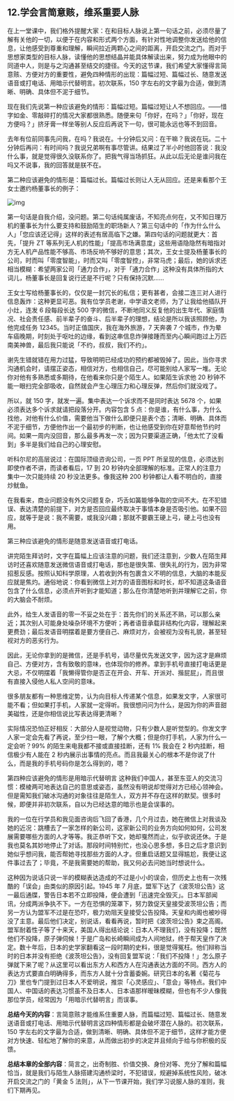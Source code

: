 ## 12.学会言简意赅，维系重要人脉
在上一堂课中，我们格外提醒大家：在和目标人脉说上第一句话之前，必须尽量了解有关他的一切，以便于在内容和形式两个方面，有针对性地调整你发送给他的信息，让他感受到尊重和理解，瞬间拉近两颗心之间的距离，开启交流之门。而对于思想家类型的目标人脉，读懂他的思想结晶并能具体解读出来，努力成为他眼中的同道中人，则是与之沟通甚至结交的捷径。今天的这节课，我们希望大家懂得言简意赅、方便对方的重要性，避免四种情形的出现：篇幅过短、篇幅过长、随意发送语音或打电话、用暗示代替明言。初次联系，150 字左右的文字最为合适，做到清晰、明确、具体但不泥于细节。


现在我们先说第一种应该避免的情形：篇幅过短。篇幅过短让人不想回应。——惜字如金、零敲碎打的情况大家都很熟悉。随便来句「你好，在吗？」「你好，现在方便吗？」挤牙膏一样坐等别人反应后再说下一句，很可能永远也等不到回音。


去年有位前同事先问我，在吗？我说在。十分钟后又问：在干嘛？我说在玩。二十分钟后再问：有时间吗？我说兄弟啊有事尽管讲。结果过了半小时他回答说：我没什么事，就是觉得很久没联系你了。把我气得当场抓狂。从此以后无论是谁问我在吗又不说事，我的回答就是朕不在。


第二种应该避免的情形是：篇幅过长。篇幅过长则让人无从回应。还是来看那个王女士邀约杨董事长的例子：


![img](https://pic3.zhimg.com/v2-a4bba21ca5f78f481c3560d2282db36f.webp)

第一句话是自我介绍，没问题。第二句话纯属废话，不知亮点何在，又不知日理万机的董事长为什么要支持和鼓励陌生的职场新人？第三句话中的「作为什么什么人」「您应该还记得」这样的表述有居高临下之嫌。第四句话的问题就更大：首先，「提升 ZT 等系列无人机的性能」「提高市场满意度」这些用语隐隐然有暗指对方无人机产品性能不够高、市场反响不够好的意思；其次，王女士提及杨董事长的公司，时而叫「零度智能」，时而又叫「零度智控」，非常马虎；最后，她的诉求还相当模糊：希望两家公司「通力合作」，对于「通力合作」这种没有具体所指的大词儿，杨董事长是回复说行还是不行呢？只有保持沉默……


王女士写给杨董事长的，仅仅是一封冗长的私信；更有甚者，会接二连三对人进行信息轰炸：这种更显可恶。我有位学员老谢，中学语文老师，为了让我给他插队开小灶，连发 6 段每段长达 500 字的微信，不断地同义反复他的出生年代、家庭情况、社会责任感、前半辈子的奋斗、后半辈子的理想，结论是所以我该照顾他，为他完成任务 12345。当时正值国庆，我在海外旅游，7 天奔袭 7 个城市，作为晕车癌晚期，时刻处于呕吐的边缘，看到这串信息炸弹接踵而至内心瞬间跑过上万匹南美神兽，最后我只能说「不约，叔叔，我们不约」。


谢先生错就错在用力过猛，导致明明已经成功的预约都被毁掉了。因此，当你寻求沟通机会时，请摆正姿态，相信对方，也相信自己，尽可能别给人家写一堆。无论你对他有多熟悉或多期待，在他看来你只是个陌生人。如果陌生诉求他 20 秒钟不能一眼扫完全部吸收，自然就会产生心理压力和心理反弹，然后你们就没戏了。


所以，就 150 字，就发一遍。集中表达一个诉求而不是同时表达 5678 个，如果必须表达多个诉求就请把段落分开。内容包含 5 点：你是谁，有什么事，为什么找他，对他有什么价值，需要他当下做什么即便只是表个态；清晰、明确、具体而不泥于细节，方便他作出一个最初步的判断，也让他感受到你在好意帮他节约时间。如果一周内没回音，那么最多再发一次；因为只要渠道正确，「他太忙了没看到」多半是我们给自己的心理安慰。


听科尔尼的高层说过：在国际顶级咨询公司，一页 PPT 所呈现的信息，必须达到即使作者不讲，而读者看后，17 到 20 秒钟内全部理解的标准。正常人的注意力集中一次只能持续 20 秒没法更多。像我这种 200 秒钟都让人看不明白的，直接炒鱿鱼。


在我看来，商业问题没有外交问题复杂，巧舌如簧能够争取的空间不大。在不犯错误、表达清楚的前提下，对方是否回应最终取决于事情本身是否吸引他。如果不回应，就等于是说：我不需要，或我没兴趣；那就不要霸王硬上弓，硬上弓也没有用。


第三种应该避免的情形是随意发送语音或打电话。


讲完陌生拜访时，文字在篇幅上应该注意的问题，我们还注意到，少数人在陌生拜访时还喜欢随意发送微信语音或打电话，那也是很失策、很失礼的行为，因为非常招惹反感。按照认知科学原理，人若收到外有包裹含义不明的信息，大脑的本能反应就是焦灼。通俗地说：你看到微信上对方的语音图标和时长，却不知道这条语音包含了什么信息，必须点开听到才能知道；那么在你清楚地听到并理解它之前，你的大脑会不耐烦。


此外，给生人发语音的零一不妥之处在于：首先你们的关系还不熟，可以那么亲近；其次别人可能身处噪杂环境不方便听；再者语音承载非结构化内容，理解起来更费劲；最后发语音明摆着是要方便自己、麻烦对方，会被视为没有礼貌，甚至轻视对方的恶劣行为。


因此，无论你拿到的是微信，还是手机号，请尽量优先发送文字，因为这才是麻烦自己、方便对方，含有致敬的意味，也体现你的修养。拿到手机号直接打电话更是大忌，不仅明摆着「我懒得管你是否正在开会、开车、开派对、揩屁屁」，而且很有直接入侵他人私人空间的意味。


很多朋友都有一种思维定势，认为向目标人传递某个信息，如果发文字，人家很可能不看；但如果打手机，人家就一定得听。我很想问问为什么，是因为你的声音甜美磁性，还是你相信说比写表达得更清晰？


实际情况恐怕正好相反：大部分人是视觉动物，只有少数人是听觉型的。你发文字人家一定会先看了再说，至少扫一眼，了解个大概；但是你打手机，人家为什么一定会听？99% 的陌生来电我都不接或直接挂断，还有 1% 我会在 2 秒内挂断，相信极少有人能在 2 秒内展示出事情的亮点。而且我最关心的根本不是你说了什么，而是我的手机号码你是怎么得到的，嗯？


第四种应该避免的情形是用暗示代替明言 这种我们中国人，甚至东亚人的交流习惯：模棱两可地表达自己的意思或姿态，虽然没有明说却觉得对方已经心领神会。但是需知我们破冰沟通的对象往往是陌生人，双方并不存在这样的默契。很多时候，即便并非初次联系，自以为已经达意的暗示也是会误事的。


我的一位在行学员和我见面咨询后飞回了香港，几个月过去，她在微信上对我谈及她的近况：跳槽去了一家怎样的新公司，这家新公司的业务方向如何如何，公司发展需要哪些方面的人才等等。我正恭听下文，她却戛然而止，似乎欲说还休。于是我也莫名其妙地停止了对话。那段时间特别忙，也没心思多想，多日之后才意识到她似乎想问我，能否帮她寻找那些方面的人才。但重启话题又显得尴尬，我便让这件事过去了；毕竟，不是我需要她的帮助，我又何必去问她当时想说什么。


这种因为说话只说一半的模糊表达造成的不过是小小的误会，但历史上也有一次残酷的「误会」由类似的原因引起。1945 年 7 月底，盟军下达了《波茨坦公告》这一最后通牒，警告日本若不立即投降，便会遭到「迅速完全毁灭」。日本军部闻讯，分成两派争执不下。一方在恐惧的笼罩下，努力敦促天皇接受波茨坦公告；而另一方认为盟军不过是在恐吓，极力劝阻天皇接受公告投降。天皇和内阁也被吵得没了主意。最后他们决定，别说话，看看再说，暂时把《波茨坦公告》束之高阁。盟军耐着性子等了十来天，美国人得出结论说：日本人不理我们，没有投降；既然他们不投降，原子弹伺候！于是广岛和长崎瞬间成为人间地狱，终于帮天皇作了决定。数十年后，日本的史学家翻看这一段时期的史料，很是觉得冤枉。他们辩称当时的日本并没有拒绝《波茨坦公告》，没有回复盟军说：「我们不投降！」怎么原子弹就下来了呢？从这里可以看出东方人和西方人在沟通表达方面的不同。西方人的表达方式要直白明确得多，而东方人就十分含蓄委婉。研究日本的名著《菊花与刀》里也专门提到过日本人不爱明说，推崇「心灵感应」、「意会」等特点。我们中国人、中国话的表达习惯虽不及日本人、日本语那样暧昧模糊，但也有不少人像我那位学员，经常因为「用暗示代替明言」而误事。


**总结今天的内容**：言简意赅才能维系住重要人脉，而篇幅过短、篇幅过长、随意发送语音或打电话、用暗示代替明言这四种情形都是会破坏潜在人脉的。初次联系，150 字左右的文字最为合适，做到清晰、明确、具体但不泥于细节，这样才能方便对方快速、轻松地了解你的来意，从而做出初步的决定并且倾向于给与你积极的反馈。


**总结本章的全部内容**：简言之，出奇制胜、价值交换、身份对等、充分了解和篇幅恰当，就是我们与陌生人脉搭建沟通桥梁时，不犯错误，规避掉系统性风险，破冰开启交流之门的「黄金 5 法则」，从下一节课开始，我们学习说服人脉的准则，我们下期再见。

